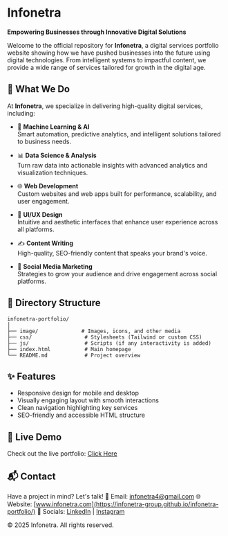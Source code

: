 # Infonetra  
**Empowering Businesses through Innovative Digital Solutions**

Welcome to the official repository for **Infonetra**, a digital services portfolio website showing how we have pushed businesses into the future using digital technologies. From intelligent systems to impactful content, we provide a wide range of services tailored for growth in the digital age.

## 🌟 What We Do

At **Infonetra**, we specialize in delivering high-quality digital services, including:

- 🤖 **Machine Learning & AI**  
  Smart automation, predictive analytics, and intelligent solutions tailored to business needs.

- 📊 **Data Science & Analysis**  
  Turn raw data into actionable insights with advanced analytics and visualization techniques.

- 🌐 **Web Development**  
  Custom websites and web apps built for performance, scalability, and user engagement.

- 🎨 **UI/UX Design**  
  Intuitive and aesthetic interfaces that enhance user experience across all platforms.

- ✍️ **Content Writing**  
  High-quality, SEO-friendly content that speaks your brand's voice.

- 📣 **Social Media Marketing**  
  Strategies to grow your audience and drive engagement across social platforms.

## 📁 Directory Structure

```
infonetra-portfolio/
│
├── image/              # Images, icons, and other media
├── css/                 # Stylesheets (Tailwind or custom CSS)
├── js/                  # Scripts (if any interactivity is added)
├── index.html           # Main homepage
└── README.md            # Project overview
```

## ✨ Features

* Responsive design for mobile and desktop
* Visually engaging layout with smooth interactions
* Clean navigation highlighting key services
* SEO-friendly and accessible HTML structure

## 📌 Live Demo

Check out the live portfolio: [Click Here](https://infonetra-group.github.io/infonetra-portfolio/)

## 📬 Contact

Have a project in mind? Let's talk!
📧 Email: [infonetra4@gmail.com](mailto:infonetra4@gmail.com)
🌐 Website: [www.infonetra.com](https://infonetra-group.github.io/infonetra-portfolio/)
📱 Socials: [LinkedIn](https://www.linkedin.com/in/infonetra-group/) | [Instagram](https://www.instagram.com/infonetra_group/)

© 2025 Infonetra. All rights reserved.

```
